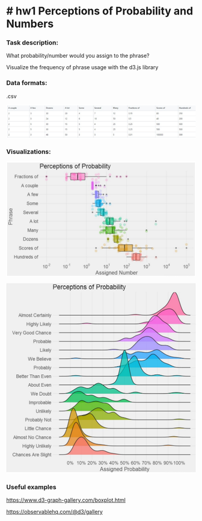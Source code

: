 # # hw1 Perceptions of Probability and Numbers

### Task description:

What probability/number would you assign to the phrase? 

Visualize the frequency of phrase usage with the d3.js library

### Data formats:

 .csv

![image-20220308232023776](hw1_intro.assets/image-20220308232023776.png)

### Visualizations:

![image-20220308232101572](hw1_intro.assets/image-20220308232101572.png)

![image-20220308232121008](hw1_intro.assets/image-20220308232121008.png)

### Useful examples

https://www.d3-graph-gallery.com/boxplot.html

https://observablehq.com/@d3/gallery

